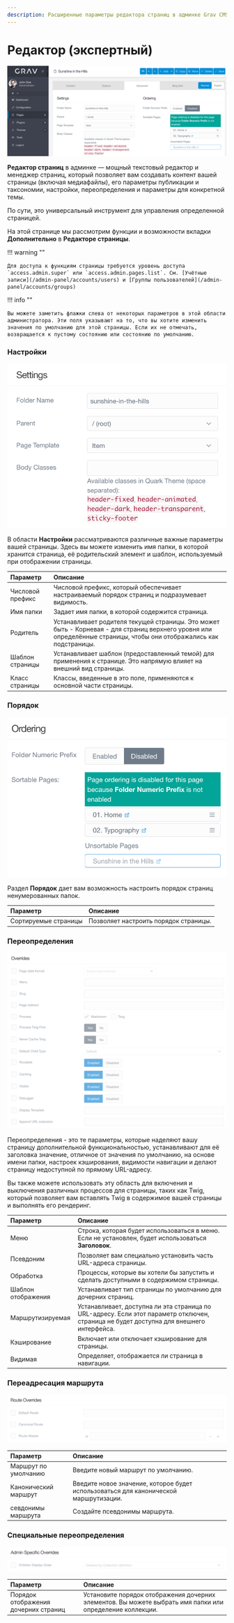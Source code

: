 ```yaml
---
description: Расширенные параметры редактора страниц в админке Grav CMS.
---
```


# Редактор (экспертный)

![Редактор страниц](page-advanced.png)

**Редактор страниц** в админке — мощный текстовый редактор и менеджер страниц, который позволяет вам создавать контент вашей страницы (включая медиафайлы), его параметры публикации и таксономии, настройки, переопределения и параметры для конкретной темы.

По сути, это универсальный инструмент для управления определенной страницей.

На этой странице мы рассмотрим функции и возможности вкладки **Дополнительно** в **Редакторе страницы**.

!!! warning ""

    Для доступа к функциям страницы требуется уровень доступа `access.admin.super` или `access.admin.pages.list`. См. [Учётные записи](/admin-panel/accounts/users) и [Группы пользователей](/admin-panel/accounts/groups)

!!! info ""

    Вы можете заметить флажки слева от некоторых параметров в этой области администратора. Эти поля указывают на то, что вы хотите изменить значения по умолчанию для этой страницы. Если их не отмечать, возвращается к пустому состоянию или состоянию по умолчанию.

### Настройки

![Редактор страниц](page-advanced-settings.png)

В области **Настройки** рассматриваются различные важные параметры вашей страницы. Здесь вы можете изменить имя папки, в которой хранится страница, её родительский элемент и шаблон, используемый при отображении страницы.

| Параметр         | Описание                                                                                                                                                            |
| :-----           | :-----                                                                                                                                                              |
| Числовой префикс | Числовой префикс, который обеспечивает настраиваемый порядок страниц и подразумевает видимость.                                                                     |
| Имя папки        | Задает имя папки, в которой содержится страница.                                                                                                                    |
| Родитель         | Устанавливает родителя текущей страницы. Это может быть - Корневая - для страниц верхнего уровня или определённые страницы, чтобы они отображались как подстраницы. |
| Шаблон страницы  | Устанавливает шаблон (предоставленный темой) для применения к странице. Это напрямую влияет на внешний вид страницы.                                                |
| Класс страницы   | Классы, введенные в это поле, применяются к основной части страницы.                                                                                                |

### Порядок

![Редактор страниц](page-advanced-ordering.png)

Раздел **Порядок** дает вам возможность настроить порядок страниц ненумерованных папок.

| Параметр             | Описание                                                                       |
| :-----               | :-----                                                                         |
| Сортируемые страницы | Позволяет настроить порядок страницы.                                          |

### Переопределения

![Редактор страниц](page-advanced-overrides.png)

Переопределения - это те параметры, которые наделяют вашу страницу дополнительной функциональностью, устанавливают для её заголовка значение, отличное от значения по умолчанию, на основе имени папки, настроек кэширования, видимости навигации и делают страницу недоступной по прямому URL-адресу.

Вы также можете использовать эту область для включения и выключения различных процессов для страницы, таких как Twig, который позволяет вам вставлять Twig в содержимое вашей страницы и выполнять его рендеринг.

| Параметр           | Описание                                                                                                                                |
| :-----             | :-----                                                                                                                                  |
| Меню               | Строка, которая будет использоваться в меню. Если не установлен, будет использоваться **Заголовок**.                                    |
| Псевдоним          | Позволяет вам специально установить часть URL-адреса страницы.                                                                          |
| Обработка          | Процессы, которые вы хотели бы запустить и сделать доступными в содержимом страницы.                                                    |
| Шаблон отображения | Устанавливает тип страницы по умолчанию для дочерних страниц.                                                                           |
| Маршрутизируемая   | Устанавливает, доступна ли эта страница по URL-адресу. Если этот параметр отключен, страница не будет доступна для внешнего интерфейса. |
| Кэширование        | Включает или отключает кэширование для страницы.                                                                                        |
| Видимая            | Определяет, отображается ли страница в навигации.                                                                                       |

### Переадресация маршрута

![Редактор страниц](page-advanced-route.png)

| Параметр             | Описание                                                                             |
| :-----               | :-----                                                                               |
| Маршрут по умолчанию | Введите новый маршрут по умолчанию.                                                  |
| Канонический маршрут | Введите новое значение, которое будет использоваться для канонической маршрутизации. |
| севдонимы маршрута   | Создайте псевдонимы маршрута.                                                        |

### Специальные переопределения

![Редактор страниц](page-advanced-admin.png)

| Параметр                             | Описание                                                                                                  |
| :-----                               | :-----                                                                                                    |
| Порядок отображения дочерних страниц | Установите порядок отображения дочерних элементов. Вы можете выбрать имя папки или определение коллекции. |
